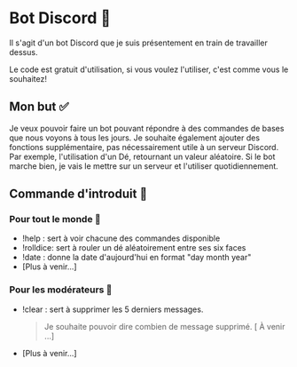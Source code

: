 # Bot Discord :robot:

Il s'agit d'un bot Discord que je suis présentement en train de travailler dessus. 

Le code est gratuit d'utilisation, si vous voulez l'utiliser, c'est comme vous le souhaitez!

## Mon but :white_check_mark:

Je veux pouvoir faire un bot pouvant répondre à des commandes de bases que nous voyons à tous les jours. Je souhaite également ajouter des fonctions supplémentaire, pas nécessairement utile à un serveur Discord. Par exemple, l'utilisation d'un Dé, retournant un valeur aléatoire. Si le bot marche bien, je vais le mettre sur un serveur et l'utiliser quotidiennement.

## Commande d'introduit :notebook_with_decorative_cover:

### Pour tout le monde :man:

+ !help : sert à voir chacune des commandes disponible
+ !rolldice: sert à rouler un dé aléatoirement entre ses six faces
+ !date : donne la date d'aujourd'hui en format "day month year"
+ [Plus à venir...]

### Pour les modérateurs :angel:

+ !clear : sert à supprimer les 5 derniers messages.

  > Je souhaite pouvoir dire combien de message supprimé. [ À venir ...]

+ [Plus à venir...]



